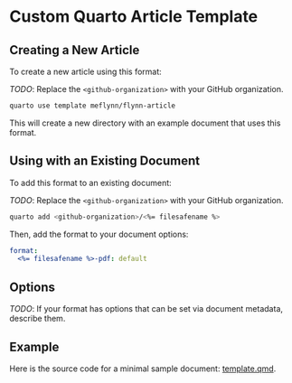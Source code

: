 
# Custom Quarto Article Template

## Creating a New Article

To create a new article using this format:

*TODO*: Replace the `<github-organization>` with your GitHub organization.

```bash
quarto use template meflynn/flynn-article
```

This will create a new directory with an example document that uses this format.

## Using with an Existing Document

To add this format to an existing document:

*TODO*: Replace the `<github-organization>` with your GitHub organization.

```bash
quarto add <github-organization>/<%= filesafename %>
```

Then, add the format to your document options:

```yaml
format:
  <%= filesafename %>-pdf: default
```    

## Options

*TODO*: If your format has options that can be set via document metadata, describe them.

## Example

Here is the source code for a minimal sample document: [template.qmd](template.qmd).

